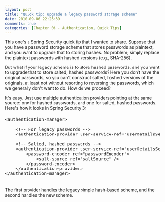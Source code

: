 ```yaml
---
layout: post
title: "Quick tip: upgrade a legacy password storage scheme"
date: 2010-09-06 22:25:39
comments: true
categories: [Chapter 06 - Authentication, Quick Tips]
---
```

This one's a Spring Security quick tip that I wanted to share. Suppose that you have a password storage scheme that stores passwords as plaintext, and you want to upgrade that to storing hashes. No problem; simply replace the plaintext passwords with hashed versions (e.g., SHA-256).

But what if your legacy scheme is to store hashed passwords, and you want to upgrade that to store salted, hashed passwords? Here you don't have the original passwords, so you can't construct salted, hashed versions of the originals, at least not without resorting to reversing the passwords, which we generally don't want to do. How do we proceed?

It's easy. Just use multiple authentication providers pointing at the same source: one for hashed passwords, and one for salted, hashed passwords. Here's how it looks in Spring Security 3:
<pre style="margin:20px 0;">&lt;authentication-manager&gt;

    &lt;!-- For legacy passwords --&gt;
    &lt;authentication-provider user-service-ref="userDetailsService" /&gt;

    &lt;!-- Salted, hashed passwords --&gt;
    &lt;authentication-provider user-service-ref="userDetailsService"&gt;
        &lt;password-encoder ref="passwordEncoder"&gt;
            &lt;salt-source ref="saltSource" /&gt;
        &lt;/password-encoder&gt;
    &lt;/authentication-provider&gt;
&lt;/authentication-manager&gt;

</pre>

The first provider handles the legacy simple hash-based scheme, and the second handles the new scheme.
